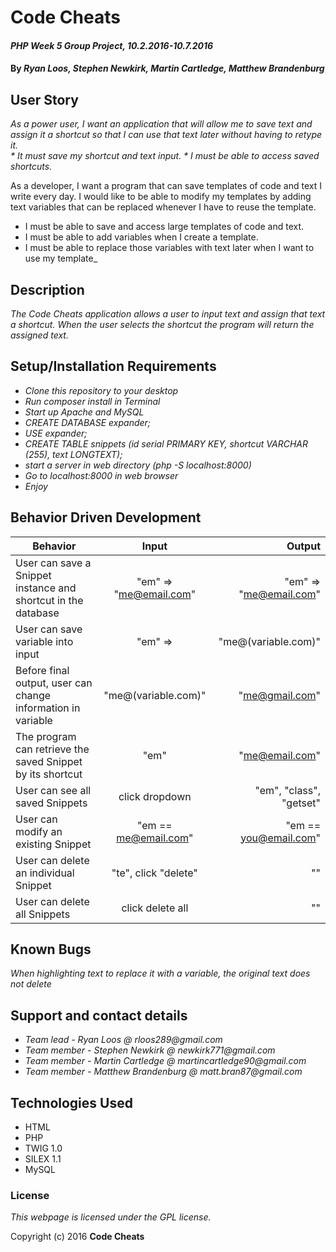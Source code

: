 # Code Cheats

#### _PHP Week 5 Group Project, 10.2.2016-10.7.2016_

#### By _**Ryan Loos, Stephen Newkirk, Martin Cartledge, Matthew Brandenburg**_

## User Story

_As a power user, I want an application that will allow me to save text and assign it a shortcut so that I can use that text later without having to retype it.  
	*	It must save my shortcut and text input.
	*	I must be able to access saved shortcuts._

As a developer, I want a program that can save templates of code and text I write every day. I would like to be able to modify my templates by adding text variables that can be replaced whenever I have to reuse the template.
  * I must be able to save and access large templates of code and text.
  * I must be able to add variables when I create a template.
  * I must be able to replace those variables with text later when I want to use my template_

## Description

_The Code Cheats application allows a user to input text and assign that text a shortcut. When the user selects the shortcut the program will return the assigned text._

## Setup/Installation Requirements

* _Clone this repository to your desktop_
* _Run composer install in Terminal_
* _Start up Apache and MySQL_
* _CREATE DATABASE expander;_
* _USE expander;_
* _CREATE TABLE snippets (id serial PRIMARY KEY, shortcut VARCHAR (255), text LONGTEXT);_
* _start a server in web directory (php -S localhost:8000)_
* _Go to localhost:8000 in web browser_
* _Enjoy_

## Behavior Driven Development

|Behavior|Input|Output|
|--------|:---:|-----:|
|User can save a Snippet instance and shortcut in the database|"em" => "me@email.com"|"em" => "me@email.com"|
|User can save variable into input |"em" => |"me@(variable.com)"|
|Before final output, user can change information in variable |"me@(variable.com)"|"me@gmail.com"|
|The program can retrieve the saved Snippet by its shortcut|"em"|"me@email.com"|
|User can see all saved Snippets|click dropdown|"em", "class", "getset"|
|User can modify an existing Snippet|"em == me@email.com"|"em == you@email.com"|
|User can delete an individual Snippet|"te", click "delete"|""|
|User can delete all Snippets|click delete all|""|

## Known Bugs

_When highlighting text to replace it with a variable, the original text does not delete_

## Support and contact details

* _Team lead - Ryan Loos @ rloos289@gmail.com_
* _Team member - Stephen Newkirk @ newkirk771@gmail.com_
* _Team member - Martin Cartledge @ martincartledge90@gmail.com_
* _Team member - Matthew Brandenburg @ matt.bran87@gmail.com_

## Technologies Used

* HTML
* PHP
* TWIG 1.0
* SILEX 1.1
* MySQL

### License

*This webpage is licensed under the GPL license.*

Copyright (c) 2016 **Code Cheats**

